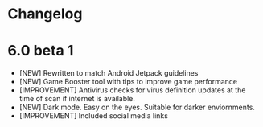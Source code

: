 # Changelog


# 6.0 beta 1

- [NEW] Rewritten to match Android Jetpack guidelines
- [NEW] Game Booster tool with tips to improve game performance
- [IMPROVEMENT] Antivirus checks for virus definition updates at the time of scan if internet is available.
- [NEW] Dark mode. Easy on the eyes. Suitable for darker enviornments.
- [IMPROVEMENT] Included social media links



